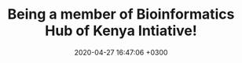 ---
layout: post
title:  "Being a member of Bioinformatics Hub of Kenya Intiative!"
date:   2020-04-27 16:47:06 +0300
categories: jekyll update
---